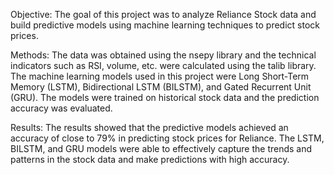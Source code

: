 Objective: The goal of this project was to analyze Reliance Stock data and build predictive models using machine learning techniques to predict stock prices.

Methods: The data was obtained using the nsepy library and the technical indicators such as RSI, volume, etc. were calculated using the talib library. The machine learning models used in this project were Long Short-Term Memory (LSTM), Bidirectional LSTM (BILSTM), and Gated Recurrent Unit (GRU). The models were trained on historical stock data and the prediction accuracy was evaluated.

Results: The results showed that the predictive models achieved an accuracy of close to 79% in predicting stock prices for Reliance. The LSTM, BILSTM, and GRU models were able to effectively capture the trends and patterns in the stock data and make predictions with high accuracy.

